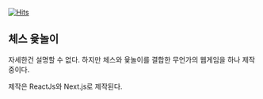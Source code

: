 [![Hits](https://hits.seeyoufarm.com/api/count/incr/badge.svg?url=https%3A%2F%2Fgithub.com%2Fbini59%2Fchessyut&count_bg=%2379C83D&title_bg=%23555555&icon=pinboard.svg&icon_color=%23E7E7E7&title=hits&edge_flat=false)](https://hits.seeyoufarm.com)


## 체스 윷놀이



자세한건 설명할 수 없다.
하지만 체스와 윷놀이를 결합한 무언가의 웹게임을 하나 제작중이다.

제작은
ReactJs와 Next.js로 제작된다.


